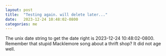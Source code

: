 ```yaml
---
layout: post
title:  "Testing again. will delete later..."
date:   2023-12-24 10:48:02-0800
categories: me
---
```

The unix date string to get the date right is 2023-12-24 10:48:02-0800. Remember that stupid Macklemore song about a thrift shop? It did not age well.
